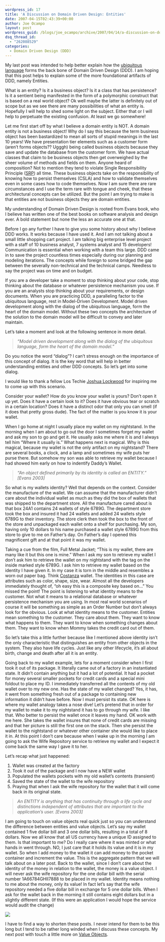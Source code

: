 ```yaml
---
wordpress_id: 17
title: 'A Discussion on Domain Driven Design: Entities'
date: 2007-04-15T02:43:39+00:00
author: Joe Ocampo
layout: post
wordpress_guid: /blogs/joe_ocampo/archive/2007/04/14/a-discussion-on-domain-driven-design-entities.aspx
dsq_thread_id:
  - "262088529"
categories:
  - Domain Driven Design (DDD)
---
```

My last post was intended to help better explain how the [ubiquitous language](http://www.lostechies.com/blogs/joe_ocampo/archive/2007/04/02/a-discussion-on-domain-driven-design.aspx) forms the back bone of Domain Driven Design (DDD). I am hoping that this post helps to explain some of the more foundational artifacts of DDD, namely Entities.

What is an entity? Is it a business object? Is it a class that has persistence? Is it a sentient being manifested in the form of a polymorphic construct that is based on a real world object? Ok well maybe the latter is definitely out of scope but as we see there are many possibilities of what an entity is. Hopefully I will help to shed some light on the subject. Either that or I will help to perpetuate the existing confusion. At least we go somewhere!

Let me first start off by what I believe a domain entity is NOT. A domain entity is not a business object! Why do I say this because the term business object has been bastardized to mean all sorts of stupid meanings in the last 10 years! We have presentation tier elements such as a customer form (aren’t forms objects?? Ugggh) being called business objects because they save and update the database from the customer form. We have actual classes that claim to be business objects then get overweighed by the sheer volume of methods and fields on them. Anyone heard of composition? Not to mention they tend to violate Single Responsibility Principle ([SRP](http://www.objectmentor.com/resources/articles/srp.pdf)) all time. These business objects take on the responsibility of knowing how to persist themselves (CSLA) and how to validate themselves even in some cases how to code themselves. Now I am sure there are rare circumstances and I use the term rare with tongue and cheek, that these architectural concepts can be utilized. But the point I am trying to make is that entities are not business objects they are domain entities.

My understanding of Domain Driven Design is rooted from Evans book, who I believe has written one of the best books on software analysis and design ever. A bold statement but none the less an accurate one at that.

Before I go any further I have to give you some history about why I believe DDD works. It works because I have used it. And I am not talking about a small little shopping cart project. I am talking big enterprise level project with a staff of 10 business analyst, 7 systems analyst and 15 developers! Communication is essential when working with a team this large. DDD came in to save the project countless times especially during our planning and modeling iterations. The concepts while foreign to some bridged the gap between the severally non-technical and the technical camps. Needless to say the project was on time and on budget.

If you are a developer take a moment to stop thinking about your code, stop thinking about the database or whatever persistence mechanism you use. If you are an analysts stop thinking about your requirements, or design documents. When you are practicing DDD, a paralleling factor to the ubiquitous language, rest in Model-Driven Development. Model driven development along with the dialog of the ubiquitous language, form the heart of the domain model. Without these two concepts the architecture of the solution to the domain model will be difficult to convey and later maintain.

Let’s take a moment and look at the following sentence in more detail.

> _“Model driven development along with the dialog of the ubiquitous language, form the heart of the domain model.”_

Do you notice the word “dialog”? I can’t stress enough on the importance of this concept of dialog. It is the key word that will help in better understanding entities and other DDD concepts. So let’s get into some dialog.

I would like to thank a fellow Los Techie [Joshua Lockwood](http://www.lostechies.com/blogs/joshua_lockwood) for inspiring me to come up with this scenario.

Consider your wallet? How do you know your wallet is yours? Don’t open it up yet. Does it have a certain look to it? Does it have obvious tear or scratch in a certain location? Does it have a distinct odor that only you can smell (if it does that pretty gross dude). The fact of the matter is you know it is your wallet.

When I go home at night I usually place my wallet on my nightstand. In the morning when I am about to go out the door I sometimes forget my wallet and ask my son to go and get it. He usually asks me where it is and I always tell him “Where it usually is.” What happens next is magical. Why is this magical, because my wallet is not the only artifact on my nightstand? There are several books, a clock, and a lamp and sometimes my wife puts her purse there. But somehow my son was able to retrieve my wallet because I had showed him early on how to indentify Daddy’s Wallet.

> _&#8220;An object defined primarily by its identity is called an ENTITY.&#8221; [Evans 2003]_

So what is my wallets identity? Well that depends on the context. Consider the manufacture of the wallet. We can assume that the manufacturer didn’t care about the individual wallet as much as they did the box of wallets that was shipped to the department store. All the manufacture cared about is that box 24A1 contains 24 wallets of style 6789G. The department store took the box and insured it had 24 wallets and added 24 wallets style 6789G to their inventory. The store clerk then took the box to the front of the store and unpackaged each wallet onto a shelf for purchasing. My son, having only 10 dollars to his name purchased a wallet style 6789G from this store to give to me on Father’s day. On Father’s day I opened this magnificent gift and at that point it was my wallet.

Taking a cue from the film, Full Metal Jacket; “This is my wallet, there are many like it but this one is mine.” When I ask my son to retrieve my wallet I don’t ask him to retrieve the wallet on my nightstand with the tag on the inside marked style 6789G. I ask him to retrieve my wallet based on the identity I have given it. In my case it is torn in the middle and resembles a worn out paper bag. Think [Costanza](http://www.urbandictionary.com/define.php?term=george+costanza's+wallet) wallet. The identities in this case are attributes such as color, shape, size, wear. Almost all the developers immediately thought of, “oh easy this is a composite key based on…” You missed the point! The point is listening to what identity means to the customer. Not what it means to a relational database or whatever persistence mechanism you are using. In most real world scenarios of course it will be something as simple as an Order Number but don’t always look for the obvious. Look at what identity means to the customer. Entities mean something to the customer. They care about them. They want to know what happens to them. They want to know when something changes about them. They want to know when Mommy takes the credit card out of them.

So let’s take this a little further because like I mentioned above identity isn’t the only characteristic that distinguishes an entity from other objects in the system. They also have life cycles. Just like any other lifecycle, it’s all about birth, change and death after all it is an entity.

Going back to my wallet example, lets for a moment consider when I first took it out of its package. It literally came out of a factory in an instantiated state. It didn’t contain anything but it had a lot of potential. It had a pocket for money several smaller pockets for credit cards and a special mini foldout to place my ID. I immediately transferred all the contents of my old wallet over to my new one. Has the state of my wallet changed? Yes, it has, it went from something fresh out of a package to containing new information it didn’t have before. Now I must persist its state. OK here is where my wallet analogy takes a nose dive! Let’s pretend that in order for my wallet to make it to my nightstand it has to go through my wife. I like that. Who better to persist the wallet once it leaves my hand. OK work with me here. She takes the wallet insures that none of credit cards are missing and that her picture is still the first one on the stack. Then she persist the wallet to the nightstand or whatever other container she would like to place it in. At this point I don’t care because when I wake up in the morning I am going to ask the Wife Repository service to retrieve my wallet and I expect it come back the same way I gave it to her.

Let’s recap what just happened:

  1. Wallet was created at the factory
  2. Took it out of the package and I now have a NEW wallet
  3. Populated the wallets pockets with my old wallet’s contents (transient)
  4. Saved the state of the wallet to the wife repository
  5. Praying that when I ask the wife repository for the wallet that it will come back in its original state.

> _An ENTITY is anything that has continuity through a life cycle and distinctions independent of attributes that are important to the application&#8217;s user. [Evans 2003]_

I am going to touch on value objects real quick just so you can understand the difference between entities and value objects. Let’s say my wallet contained 1 five dollar bill and 3 one dollar bills, resulting in a total of 8 dollars. Now we all know that all US currency have a unique ID assigned to them. Is that important to me? Do I really care where it was minted or what hands in went through. NO, I just care that it holds its value and it is in my wallet. So when I add money to the wallet it can add money to the pocket container and increment the value. This is the aggregate pattern that we will talk about on a later post. Back to the wallet, since I don’t care about the identity of the money in relation to the wallet, the money is a value object. I will never ask the wife repository for the one dollar bill with the serial number 1A66784GHII7888 to be placed in my wallet. Identity means nothing to me about the money, only its value! In fact let’s say that the wife repository needed a five dollar bill in exchange for 5 one dollar bills. When I ask for the wallet back in the morning it still contains eight dollars but in a slightly different state. (If this were an application I would hope the service would audit the change)

[![](http://lostechies.com/joeocampo/files/2011/03/DomainDrivenDesignEntities_94AB/image0_thumb7.png)](http://lostechies.com/joeocampo/files/2011/03/DomainDrivenDesignEntities_94AB/image09.png)

I have to find a way to shorten these posts. I never intend for them to be this long but I tend to be rather long winded when I discuss these concepts. My next post with touch a little more on <a href="http://www.lostechies.com/blogs/joe_ocampo/archive/2007/04/23/a-discussion-on-domain-driven-design-value-objects.aspx" target="_blank">Value Objects</a>.
